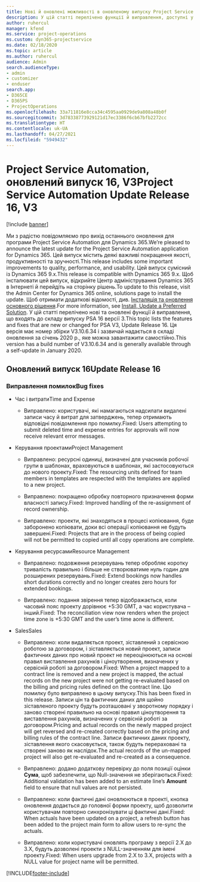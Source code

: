 ```yaml
---
title: Нові й оновлені можливості в оновленому випуску Project Service Automation 16 версії 3
description: У цій статті перелічено функції й виправлення, доступні у випуску Project Service Automation 16 версії 3.
author: ruhercul
manager: kfend
ms.service: project-operations
ms.custom: dyn365-projectservice
ms.date: 02/18/2020
ms.topic: article
ms.author: ruhercul
audience: Admin
search.audienceType:
- admin
- customizer
- enduser
search.app:
- D365CE
- D365PS
- ProjectOperations
ms.openlocfilehash: 33a711816e8cca34c4595aa0929de9a808a48b0f
ms.sourcegitcommit: 3d78338773929121d17ec3386f6cb67bfb2272cc
ms.translationtype: HT
ms.contentlocale: uk-UA
ms.lasthandoff: 04/27/2021
ms.locfileid: "5949432"
---
```

# <a name="project-service-automation-update-release-16-v3"></a><span data-ttu-id="234e4-103">Project Service Automation, оновлений випуск 16, V3</span><span class="sxs-lookup"><span data-stu-id="234e4-103">Project Service Automation Update Release 16, V3</span></span>

[!include [banner](../includes/psa-now-project-operations.md)]

<span data-ttu-id="234e4-104">Ми з радістю повідомляємо про вихід останнього оновлення для програми Project Service Automation для Dynamics 365.</span><span class="sxs-lookup"><span data-stu-id="234e4-104">We’re pleased to announce the latest update for the Project Service Automation application for Dynamics 365.</span></span> <span data-ttu-id="234e4-105">Цей випуск містить деякі важливі покращення якості, продуктивності та зручності.</span><span class="sxs-lookup"><span data-stu-id="234e4-105">This release includes some important improvements to quality, performance, and usability.</span></span>  <span data-ttu-id="234e4-106">Цей випуск сумісний із Dynamics 365 9.x.</span><span class="sxs-lookup"><span data-stu-id="234e4-106">This release is compatible with Dynamics 365 9.x.</span></span> <span data-ttu-id="234e4-107">Щоб інсталювати цей випуск, відкрийте Центр адміністрування Dynamics 365 в Інтернеті й перейдіть на сторінку рішень.</span><span class="sxs-lookup"><span data-stu-id="234e4-107">To update to this release, visit the Admin Center for Dynamics 365 online, solutions page to install the update.</span></span> <span data-ttu-id="234e4-108">Щоб отримати додаткові відомості, див. [Інсталяція та оновлення основного рішення](/dynamics365/project-service/upgrade-psa-home-page).</span><span class="sxs-lookup"><span data-stu-id="234e4-108">For more information, see [Install, Update a Preferred Solution](/dynamics365/project-service/upgrade-psa-home-page).</span></span>
<span data-ttu-id="234e4-109">У цій статті перелічено нові та оновлені функції й виправлення, що входять до складу випуску PSA 16 версії 3.</span><span class="sxs-lookup"><span data-stu-id="234e4-109">This topic lists the features and fixes that are new or changed for PSA V3, Update Release 16.</span></span> <span data-ttu-id="234e4-110">Ця версія має номер збірки V3.10.6.34 і зазвичай надається в складі оновлення за січень 2020 р., яке можна завантажити самостійно.</span><span class="sxs-lookup"><span data-stu-id="234e4-110">This version has a build number of V3.10.6.34 and is generally available through a self-update in January 2020.</span></span>


## <a name="update-release-16"></a><span data-ttu-id="234e4-111">Оновлений випуск 16</span><span class="sxs-lookup"><span data-stu-id="234e4-111">Update Release 16</span></span>

### <a name="bug-fixes"></a><span data-ttu-id="234e4-112">Виправлення помилок</span><span class="sxs-lookup"><span data-stu-id="234e4-112">Bug fixes</span></span>

-   <span data-ttu-id="234e4-113">Час і витрати</span><span class="sxs-lookup"><span data-stu-id="234e4-113">Time and Expense</span></span>

    -   <span data-ttu-id="234e4-114">Виправлено: користувачі, які намагаються надсилати видалені записи часу й витрат для затверджень, тепер отримають відповідні повідомлення про помилку.</span><span class="sxs-lookup"><span data-stu-id="234e4-114">Fixed: Users attempting to submit deleted time and expense entries for approvals will now receive relevant error messages.</span></span>

-   <span data-ttu-id="234e4-115">Керування проектами</span><span class="sxs-lookup"><span data-stu-id="234e4-115">Project Management</span></span>

    -   <span data-ttu-id="234e4-116">Виправлено: ресурсні одиниці, визначені для учасників робочої групи в шаблонах, враховуються в шаблонах, які застосовуються до нового проекту.</span><span class="sxs-lookup"><span data-stu-id="234e4-116">Fixed: The resourcing units defined for team members in templates are respected with the templates are applied to a new project.</span></span>

    -   <span data-ttu-id="234e4-117">Виправлено: покращено обробку повторного призначення форми власності запису.</span><span class="sxs-lookup"><span data-stu-id="234e4-117">Fixed: Improved handling of the re-assignment of record ownership.</span></span>

    -   <span data-ttu-id="234e4-118">Виправлено: проекти, які знаходяться в процесі копіювання, буде заборонено копіювати, доки всі операції копіювання не будуть завершені.</span><span class="sxs-lookup"><span data-stu-id="234e4-118">Fixed: Projects that are in the process of being copied will not be permitted to copied until all copy operations are complete.</span></span>

-   <span data-ttu-id="234e4-119">Керування ресурсами</span><span class="sxs-lookup"><span data-stu-id="234e4-119">Resource Management</span></span>

    -   <span data-ttu-id="234e4-120">Виправлено: подовження резервувань тепер обробляє коротку тривалість правильно і більше не створюватиме нуль годин для розширених резервувань.</span><span class="sxs-lookup"><span data-stu-id="234e4-120">Fixed: Extend bookings now handles short durations correctly and no longer creates zero hours for extended bookings.</span></span>

    -   <span data-ttu-id="234e4-121">Виправлено: подання звірення тепер відображається, коли часовий пояс проекту дорівнює +5:30 GMT, а час користувача – інший.</span><span class="sxs-lookup"><span data-stu-id="234e4-121">Fixed: The reconciliation view now renders when the project time zone is +5:30 GMT and the user’s time aone is different.</span></span>

-   <span data-ttu-id="234e4-122">Sales</span><span class="sxs-lookup"><span data-stu-id="234e4-122">Sales</span></span>

    -   <span data-ttu-id="234e4-123">Виправлено: коли видаляється проект, зіставлений з сервісною роботою за договором, і зіставляється новий проект, записи фактичних даних про новий проект не переоцінюються на основі правил виставлення рахунків і ціноутворення, визначених у сервісній роботі за договором.</span><span class="sxs-lookup"><span data-stu-id="234e4-123">Fixed: When a project mapped to a contract line is removed and a new project is mapped, the actual records on the new project were not getting re-evaluated based on the billing and pricing rules defined on the contract line.</span></span> <span data-ttu-id="234e4-124">Цю помилку було виправлено в цьому випуску.</span><span class="sxs-lookup"><span data-stu-id="234e4-124">This has been fixed in this release.</span></span> <span data-ttu-id="234e4-125">Записи цін та фактичних даних для щойно зіставленого проекту будуть розташовані у зворотному порядку і заново створені правильно на основі правил ціноутворення та виставлення рахунків, визначених у сервісній роботі за договором.</span><span class="sxs-lookup"><span data-stu-id="234e4-125">Pricing and actual records on the newly mapped project will get reversed and re-created correctly based on the pricing and billing rules of the contract line.</span></span> <span data-ttu-id="234e4-126">Записи фактичних даних проекту, зіставлення якого скасовується, також будуть перераховані та створені заново як наслідок.</span><span class="sxs-lookup"><span data-stu-id="234e4-126">The actual records of the un-mapped project will also get re-evaluated and re-created as a consequence.</span></span>

    -   <span data-ttu-id="234e4-127">Виправлено: додано додаткову перевірку до поля позиції оцінки **Сума**, щоб забезпечити, що Null-значення не зберігаються.</span><span class="sxs-lookup"><span data-stu-id="234e4-127">Fixed: Additional validation has been added to an estimate line’s **Amount** field to ensure that null values are not persisted.</span></span>

    -   <span data-ttu-id="234e4-128">Виправлено: коли фактичні дані оновлюються в проекті, кнопка оновлення додається до головної форми проекту, щоб дозволити користувачам повторно синхронізувати ці фактичні дані.</span><span class="sxs-lookup"><span data-stu-id="234e4-128">Fixed: When actuals have been updated on a project, a refresh button has been added to the project main form to allow users to re-sync the actuals.</span></span>

    -   <span data-ttu-id="234e4-129">Виправлено: коли користувачі оновлять програму з версії 2.X до 3.X, будуть дозволені проекти з NULL-значенням для імені проекту.</span><span class="sxs-lookup"><span data-stu-id="234e4-129">Fixed: When users upgrade from 2.X to 3.X, projects with a NULL value for project name will be permitted.</span></span>



[!INCLUDE[footer-include](../includes/footer-banner.md)]